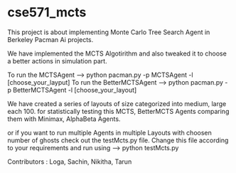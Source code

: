 # cse571_mcts
This project is about implementing Monte Carlo Tree Search Agent in Berkeley Pacman Ai projects.

We have implemented the MCTS Algotirithm and also tweaked it to choose a better actions in simulation part.

To run the MCTSAgent --> python pacman.py -p MCTSAgent -l [choose_your_layput]
To run the BetterMCTSAgent --> python pacman.py -p BetterMCTSAgent -l [choose_your_layout]

We have created a series of layouts of size categorized into medium, large each 100. for statistically testing this MCTS, BetterMCTS Agents comparing them with Minimax, AlphaBeta Agents.

or if you want to run multiple Agents in multiple Layouts with choosen number of ghosts check out the testMcts.py file. Change this file according to your requirements and run using --> python testMcts.py


Contributors : Loga, Sachin, Nikitha, Tarun